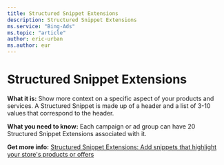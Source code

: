 ```yaml
---
title: Structured Snippet Extensions
description: Structured Snippet Extensions
ms.service: "Bing-Ads"
ms.topic: "article"
author: eric-urban
ms.author: eur
---
```


# Structured Snippet Extensions

**What it is:**  Show more context on a specific aspect of your products and services. A Structured Snippet is made up of a header and a list of 3-10 values that correspond to the header.

**What you need to know:**  Each campaign or ad group can have 20 Structured Snippet Extensions associated with it.

**Get more info:**  [Structured Snippet Extensions: Add snippets that highlight your store's products or offers](../hlp_BA_PROC_AddStructuredSnippetExtension.md)


